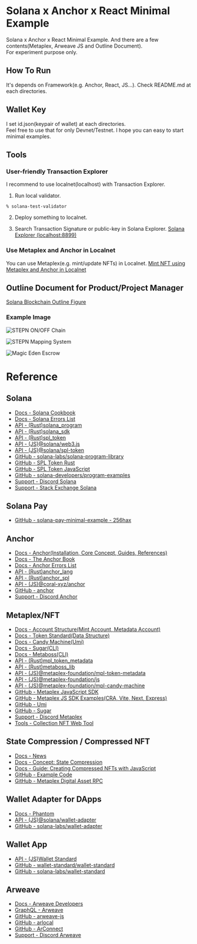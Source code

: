 # Solana x Anchor x React Minimal Example
Solana x Anchor x React Minimal Example. And there are a few contents(Metaplex, Arweave JS and Outline Document).  
For experiment purpose only.

## How To Run
It's depends on Framework(e.g. Anchor, React, JS...). Check README.md at each directories.

## Wallet Key
I set id.json(keypair of wallet) at each directories.  
Feel free to use that for only Devnet/Testnet. I hope you can easy to start minimal examples.

## Tools
### User-friendly Transaction Explorer
I recommend to use localnet(localhost) with Transaction Explorer.

1. Run local validator.
```
% solana-test-validator
```

2. Deploy something to localnet.

3. Search Transaction Signature or public-key in Solana Explorer.
[Solana Explorer (localhost:8899)](https://explorer.solana.com/?cluster=custom)

### Use Metaplex and Anchor in Localnet
You can use Metaplex(e.g. mint/update NFTs) in Localnet.
[Mint NFT using Metaplex and Anchor in Localnet](https://github.com/256hax/solana-anchor-react-minimal-example/tree/main/anchor/mint_nft_using_metaplex_anchor_in_localnet)

## Outline Document for Product/Project Manager
[Solana Blockchain Outline Figure](https://github.com/256hax/solana-anchor-react-minimal-example/blob/main/docs/Solana_Blockchain_Outline_Figure.pptx)

### Example Image
![STEPN ON/OFF Chain](https://github.com/256hax/solana-anchor-react-minimal-example/blob/main/docs/screenshot/stepn-screenshot.png?raw=true)  

![STEPN Mapping System](https://github.com/256hax/solana-anchor-react-minimal-example/blob/main/docs/screenshot/stepn-mapping-system.png?raw=true)  

![Magic Eden Escrow](https://github.com/256hax/solana-anchor-react-minimal-example/blob/main/docs/screenshot/magiceden-accounts.png?raw=true)

# Reference
## Solana
- [Docs - Solana Cookbook](https://solanacookbook.com/)
- [Docs - Solana Errors List](https://github.com/solana-labs/solana/blob/master/sdk/src/transaction/error.rs)
- [API - (Rust)solana_program](https://docs.rs/solana-program/latest/solana_program/)
- [API - (Rust)solana_sdk](https://docs.rs/solana-sdk/latest/solana_sdk/)
- [API - (Rust)spl_token](https://docs.rs/spl-token/latest/spl_token/)
- [API - (JS)@solana/web3.js](https://solana-labs.github.io/solana-web3.js/modules.html)
- [API - (JS)@solana/spl-token](https://solana-labs.github.io/solana-program-library/token/js/)
- [GitHub - solana-labs/solana-program-library](https://github.com/solana-labs/solana-program-library)
- [GitHub - SPL Token Rust](https://github.com/solana-labs/solana-program-library/blob/master/token/program/src/instruction.rs)
- [GitHub - SPL Token JavaScript](https://github.com/solana-labs/solana-program-library/tree/master/token/js/src/actions)
- [GitHub -  solana-developers/program-examples](https://github.com/solana-developers/program-examples)
- [Support - Discord Solana](https://discord.com/invite/kBbATFA7PW)
- [Support - Stack Exchange Solana](https://solana.stackexchange.com/)

## Solana Pay
- [GitHub - solana-pay-minimal-example - 256hax](https://github.com/256hax/solana-pay-minimal-example)

## Anchor
- [Docs - Anchor(Installation, Core Concept, Guides, References)](https://www.anchor-lang.com/)
- [Docs - The Anchor Book](https://book.anchor-lang.com/)
- [Docs - Anchor Errors List](https://anchor.so/errors)
- [API - (Rust)anchor_lang](https://docs.rs/anchor-lang/latest/anchor_lang/)
- [API - (Rust)anchor_spl](https://docs.rs/anchor-spl/latest/anchor_spl/index.html)
- [API - (JS)@coral-xyz/anchor](https://coral-xyz.github.io/anchor/ts/index.html)
- [GitHub - anchor](https://github.com/coral-xyz/anchor)
- [Support - Discord Anchor](https://discord.com/invite/ZCHmqvXgDw)

## Metaplex/NFT
- [Docs - Account Structure(Mint Account, Metadata Account)](https://docs.metaplex.com/programs/token-metadata/accounts)
- [Docs - Token Standard(Data Structure)](https://docs.metaplex.com/programs/token-metadata/token-standard)
- [Docs - Candy Machine(Umi)](https://docs.metaplex.com/programs/candy-machine/overview)
- [Docs - Sugar(CLI)](https://docs.metaplex.com/developer-tools/sugar/)
- [Docs - Metaboss(CLI)](https://metaboss.rs/)
- [API - (Rust)mpl_token_metadata](https://docs.rs/mpl-token-metadata/latest/mpl_token_metadata/all.html)
- [API - (Rust)metaboss_lib](https://docs.rs/metaboss_lib/latest/metaboss_lib/)
- [API - (JS)@metaplex-foundation/mpl-token-metadata](https://metaplex-foundation.github.io/metaplex-program-library/docs/token-metadata/index.html)
- [API - (JS)@metaplex-foundation/js](https://metaplex-foundation.github.io/js/modules/js.html)
- [API - (JS)@metaplex-foundation/mpl-candy-machine](https://mpl-candy-machine-js-docs.vercel.app/)
- [GitHub - Metaplex JavaScript SDK](https://github.com/metaplex-foundation/js)
- [GitHub - Metaplex JS SDK Examples(CRA, Vite, Next, Express)](https://github.com/metaplex-foundation/js-examples)
- [GitHub - Umi](https://github.com/metaplex-foundation/umi)
- [GitHub - Sugar](https://github.com/metaplex-foundation/sugar)
- [Support - Discord Metaplex](https://discord.com/invite/metaplex)
- [Tools - Collection NFT Web Tool](https://docs.metaplex.com/programs/token-metadata/certified-collections#set-and-verify-a-collection-using-collectionsmetaplexcom)

## State Compression / Compressed NFT
- [Docs - News](https://solana.com/news/how-to-use-compressed-nfts-on-solana?ref=solana.ghost.io)
- [Docs - Concept: State Compression](https://edge.docs.solana.com/learn/state-compression)
- [Docs - Guide: Creating Compressed NFTs with JavaScript](https://edge.docs.solana.com/developing/guides/compressed-nfts)
- [GitHub - Example Code](https://github.com/solana-developers/compressed-nfts)
- [GitHub - Metaplex Digital Asset RPC](https://github.com/metaplex-foundation/digital-asset-rpc-infrastructure)

## Wallet Adapter for DApps
- [Docs - Phantom](https://docs.phantom.app/)
- [API - (JS)@solana/wallet-adapter](https://solana-labs.github.io/wallet-adapter/)
- [GitHub - solana-labs/wallet-adapter](https://github.com/solana-labs/wallet-adapter)

## Wallet App
- [API - (JS)Wallet Standard](https://wallet-standard.github.io/wallet-standard/)
- [GitHub - wallet-standard/wallet-standard](https://github.com/wallet-standard/wallet-standard)
- [GitHub - solana-labs/wallet-standard](https://github.com/solana-labs/wallet-standard)

## Arweave
- [Docs - Arweave Developers](https://docs.arweave.org/developers/)
- [GraphQL - Arweave](https://arweave.net/graphql)
- [GitHub - arweave-js](https://github.com/ArweaveTeam/arweave-js)
- [GitHub - arlocal](https://github.com/textury/arlocal)
- [GitHub - ArConnect](https://github.com/th8ta/ArConnect)
- [Support - Discord Arweave](https://discord.com/invite/BXk8tq7)

